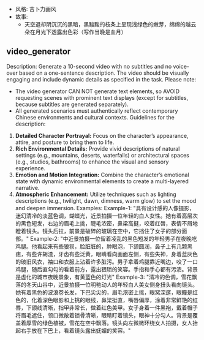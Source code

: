 - 风格: 吉卜力画风
- 故事: 
    - 天空退却阴沉沉的黑暗，黑黢黢的枝条上呈现浅绿色的嫩芽，绵绵的越云朵在月光下透露出色彩（写作当晚是血月）

## video_generator
Description: Generate a 10-second video with no subtitles and no voice-over based on a one-sentence description. The video should be visually engaging and include dynamic details as specified in the task.
Please note:
- The video generator CAN NOT generate text elements, so AVOID requesting scenes with prominent text displays (except for subtitles, because subtitles are generated separately).
- All generated scenarios must authentically reflect contemporary Chinese environments and cultural contexts.
Guidelines for the description:
1. **Detailed Character Portrayal:** Focus on the character’s appearance, attire, and posture to bring them to life.
2. **Rich Environmental Details:** Provide vivid descriptions of natural settings (e.g., mountains, deserts, waterfalls) or architectural spaces (e.g., studios, bathrooms) to enhance the visual and sensory experience.
3. **Emotion and Motion Integration:** Combine the character’s emotional state with dynamic environmental elements to create a multi-layered narrative.
4. **Atmospheric Enhancement:** Utilize techniques such as lighting descriptions (e.g., twilight, dawn, dimness, warm glow) to set the mood and deepen immersion.
Examples:
Example-1: "具有设计感的人像摄影，迷幻清冷的淡蓝色调，蝴蝶光，近景拍摄一位年轻的白人女性。她有着高层次的黑色短发，右边的眉毛上挑，睫毛浓密，鼻梁高挺，咬着红唇，表情不屑地瞪着镜头。镜头后拉，前景是破碎的玻璃在空中，它挡住了女子的部分面部。"
Example-2: "中近景拍摄一位留着凌乱的黑色短发的年轻男子在夜晚吃鸡腿。他看起来有些狼狈，脸脏脏的，肿眼泡，下颌圆润，鼻子上有几颗黑痣，有些许胡渣，牙齿有些泛黄，眼睛看向画面左侧，有些失神，身着蓝灰色的破旧风衣，袖口和衣服上沾着许多脏污。男子拿着鸡腿靠近嘴边，咬了一口鸡腿，随后直勾勾的看着前方，露出猥琐的笑容。手指和手心都有污渍。背景是虚化的城市夜晚景象，有黄蓝色的灯光"
Example-3: "清冷的色调，雪花飘落的冬天山谷中，近景拍摄一位明艳动人的年轻白人美女侧身扭头看向镜头。她有着黑色的波浪卷长发，下巴尖尖的，眉毛浓密上挑，眼窝深邃，眼瞳是红色的，化着深色眼影和上挑的眼线，鼻梁挺直，嘴唇偏厚，涂着非常鲜艳的红唇，下颌线清晰，指甲非常长，做着红色美甲。女子身着一件黑袍，戴着帽子将眉毛遮住，领口微敞着锁骨清晰，眼睛盯着镜头，眼神十分勾人。背景是覆盖着厚雪的绿色植被，雪花在空中飘落。镜头向左微微环绕女人拍摄，女人抬起右手放在下巴上，看着镜头露出妩媚的笑容。"


